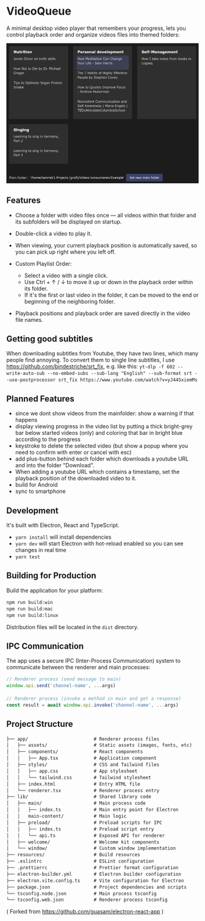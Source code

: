 # VideoQueue

A minimal desktop video player that remembers your progress, lets you control playback order and organize videos files into themed folders:

![screenshot](screenshot.png)

## Features

- Choose a folder with video files once — all videos within that folder and its subfolders will be displayed on startup.
- Double-click a video to play it.
- When viewing, your current playback position is automatically saved, so you can pick up right where you left off.
- Custom Playlist Order:

  - Select a video with a single click.
  - Use Ctrl + ↑ / ↓ to move it up or down in the playback order within its folder.
  - If it's the first or last video in the folder, it can be moved to the end or beginning of the neighboring folder.

- Playback positions and playback order are saved directly in the video file names.

## Getting good subtitles
When downloading subtitles from Youtube, they have two lines, which many people find annoying.
To convert them to single line subtitles, I use https://github.com/bindestriche/srt_fix, e.g. like this:
`yt-dlp -f 602 --write-auto-sub --no-embed-subs --sub-lang "English" --sub-format srt --use-postprocessor srt_fix https://www.youtube.com/watch?v=yJ44SxiemMs`

## Planned Features

- since we dont show videos from the mainfolder: show a warning if that happens
- display viewing progress in the video list by putting a thick bright-grey bar below started videos (only) and coloring that bar in bright blue according to the progress
- keystroke to delete the selected video (but show a popup where you need to confirm with enter or cancel with esc)
- add plus-button behind each folder which downloads a youtube URL and into the folder "Download". 
- When adding a youtube URL which contains a timestamp, set the playback position of the downloaded video to it.
- build for Android
- sync to smartphone

## Development

It's built with Electron, React and TypeScript.

- `yarn install` will install dependencies
- `yarn dev` will start Electron with hot-reload enabled so you can see changes in real time
- `yarn test`

## Building for Production

Build the application for your platform:

```bash
npm run build:win
npm run build:mac
npm run build:linux
```

Distribution files will be located in the `dist` directory.

## IPC Communication

The app uses a secure IPC (Inter-Process Communication) system to communicate between the renderer and main processes:

```ts
// Renderer process (send message to main)
window.api.send('channel-name', ...args)

// Renderer process (invoke a method in main and get a response)
const result = await window.api.invoke('channel-name', ...args)
```

## Project Structure

<!-- prettier-ignore-start -->
```markdown
├── app/                        # Renderer process files
│   ├── assets/                 # Static assets (images, fonts, etc)
│   ├── components/             # React components
│   │   ├── App.tsx             # Application component
│   ├── styles/                 # CSS and Tailwind files
│   │   ├── app.css             # App stylesheet
│   │   └── tailwind.css        # Tailwind stylesheet
│   ├── index.html              # Entry HTML file
│   └── renderer.tsx            # Renderer process entry
├── lib/                        # Shared library code
│   ├── main/                   # Main process code
│   │   ├── index.ts            # Main entry point for Electron
│   │   main-content/           # Main logic
│   ├── preload/                # Preload scripts for IPC
│   │   ├── index.ts            # Preload script entry
│   │   └── api.ts              # Exposed API for renderer
│   ├── welcome/                # Welcome kit components
│   └── window/                 # Custom window implementation
├── resources/                  # Build resources
├── .eslintrc                   # ESLint configuration
├── .prettierrc                 # Prettier format configuration
├── electron-builder.yml        # Electron builder configuration
├── electron.vite.config.ts     # Vite configuration for Electron
├── package.json                # Project dependencies and scripts
└── tsconfig.node.json          # Main process tsconfig
└── tsconfig.web.json           # Renderer process tsconfig

```
<!-- prettier-ignore-end -->

( Forked from https://github.com/guasam/electron-react-app )
